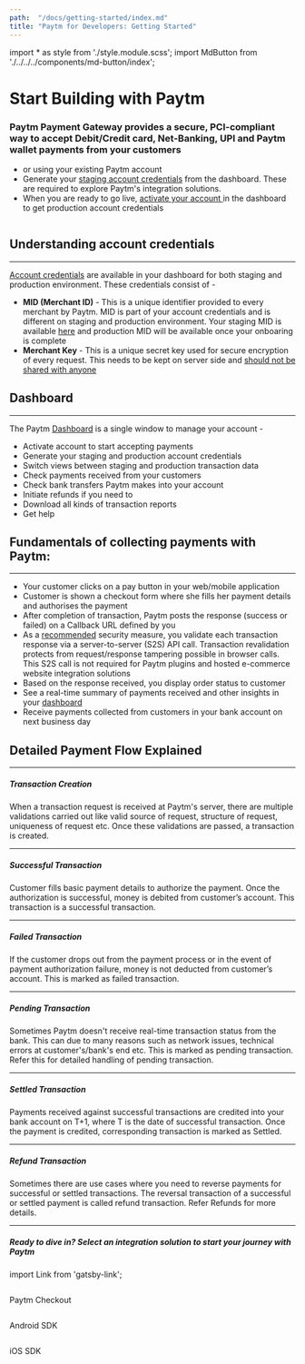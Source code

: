 ```yaml
---
path:  "/docs/getting-started/index.md"
title: "Paytm for Developers: Getting Started"
---
```



import * as style from './style.module.scss';
import MdButton from './../../../components/md-button/index';


<div className={`${style.grid} ${style.justifyBetween}`}>
    <div className={`${style.headLeft}`}><h1>Start Building with Paytm</h1><h3>Paytm Payment Gateway provides a secure, PCI-compliant way to accept Debit/Credit card, Net-Banking, UPI and Paytm wallet payments from your customers</h3><ul><li><MdButton text={`Create account`}></MdButton> or <MdButton text={`login`}></MdButton> using your existing Paytm account</li><li>Generate your <a href='https://dashboard.paytm.com/next/apikeys?src=dev' target="_blank">staging account credentials</a> from the dashboard. These are required 
 to explore Paytm's integration solutions.</li><li>When you are ready to go live, <a href='https://dashboard.paytm.com/next/activate?src=dev' target="_blank">activate your account </a>in the dashboard to get production account credentials</li></ul></div>
    <div className={`${style.headRight}`}><img src='./../../assets/img-start-building-with-paytm.svg' alt='' /></div>
</div>


## Understanding account credentials
---

<a href="https://dashboard.paytm.com/next/apikeys?src=dev" target="_blank">Account credentials</a> are available in your dashboard for both staging and production environment. These credentials consist of -

* **MID (Merchant ID)** - This is a unique identifier provided to every merchant by Paytm. MID is part of your account credentials and is different on staging and production environment. Your staging MID is available <a href="https://dashboard.paytm.com/next/apikeys?src=dev" target="_blank">here</a> and production MID will be available once your onboaring is complete 
* **Merchant Key** - This is a unique secret key used for secure encryption of every request. This needs to be kept on server side and <u>should not be shared with anyone</u>


## Dashboard 
--- 

The Paytm <a href="https://dashboard.paytm.com/next" target="_blank">Dashboard</a> is a single window to manage your account -


* Activate account to start accepting payments
* Generate your staging and production account credentials
* Switch views between staging and production transaction data
* Check payments received from your customers
* Check bank transfers Paytm makes into your account
* Initiate refunds if you need to
* Download all kinds of transaction reports
* Get help 
  

## Fundamentals of collecting payments with Paytm:
---

* Your customer clicks on a pay button in your web/mobile application
* Customer is shown a checkout form where she fills her payment details and authorises the payment
* After completion of transaction, Paytm posts the response (success or failed) on a Callback URL defined by you
* As a <u>recommended</u> security measure, you validate each transaction response via a server-to-server (S2S) API call. Transaction revalidation protects from request/response tampering possible in browser calls. This S2S call is not required for Paytm plugins and hosted e-commerce website integration solutions
* Based on the response received, you display order status to customer
* See a real-time summary of payments received and other insights in your <a href="https://dashboard.paytm.com/next" target="_blank">dashboard</a>
* Receive payments collected from customers in your bank account on next business day



## Detailed Payment Flow Explained
---

##### Transaction Creation 

When a transaction request is received at Paytm's server, there are multiple validations carried out like valid source of request, structure of request, uniqueness of request etc. Once these validations are passed, a transaction is created.

---

##### Successful Transaction 

 Customer fills basic payment details to authorize the payment. Once the authorization is successful, money is debited from customer’s account. This transaction is a successful transaction.

---

##### Failed Transaction 

If the customer drops out from the payment process or in the event of payment authorization failure, money is not deducted from customer’s account. This is marked as failed transaction.

---

##### Pending Transaction

Sometimes Paytm doesn't receive real-time transaction status from the bank. This can due to many reasons such as network issues, technical errors at customer's/bank's end etc. This is marked as pending transaction. Refer     <Link to="/docs/late-notification">this</Link> for detailed handling of pending transaction.

---

##### Settled Transaction 

Payments received against successful transactions are credited into your bank account on T+1, where T is the date of successful transaction. Once the payment is credited, corresponding transaction is marked as Settled.

---

##### Refund Transaction 

Sometimes there are use cases where you need to reverse payments for successful or settled transactions. The reversal transaction of a successful or settled payment is called refund transaction. Refer <Link to="/docs/refund-management">Refunds</Link> for more details.


---

##### Ready to dive in? Select an integration solution to start your journey with Paytm 

import Link from 'gatsby-link';

<div className='sdk-area grid-inline'>
    <Link to="/docs/v1/payment-gateway">
        <div className='grid vertical justify-center'>
        <img src='./../../assets/ic-business-web-api-black.svg' alt='' />
        <p>Paytm Checkout</p>
        </div>
    </Link>
    <Link to="/docs/v1/android-sdk">
        <div className='grid vertical justify-center'>
        <img src='./../../assets/art-android.png' alt='' />
        <p>Android SDK</p>
        </div>
    </Link>
    <Link to="/docs/v1/ios-sdk">
        <div className='grid vertical justify-center'>
        <img src='./../../assets/ic-business-web-ios-black.svg' alt='' />
        <p>iOS SDK</p>
        </div>
    </Link>
</div>
<br/>
<br/>
<br/>


